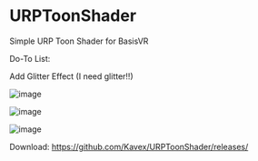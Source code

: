 # URPToonShader
Simple URP Toon Shader for BasisVR 

Do-To List:

Add Glitter Effect (I need glitter!!)

![image](https://github.com/user-attachments/assets/8c52d953-9192-458c-9e0c-32410d8521ee)

![image](https://github.com/user-attachments/assets/6908f721-fbcf-4477-ac8d-e33312a60853)

![image](https://github.com/user-attachments/assets/25f5dc78-372b-492b-a59d-4fb56e0dfc49)

Download: https://github.com/Kavex/URPToonShader/releases/
